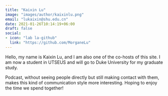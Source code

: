 ```yaml
---
title: "Kaixin Lu"
image: "images/author/kaixinlu.png"
email: "lukaixin@shu.edu.cn"
date: 2021-01-26T10:14:19+06:00
draft: false
social:
- icon: "lab la-github"
  link: "https://github.com/MorganeLu"
---
```


Hello, my name is Kaixin Lu, and I am also one of the co-hosts of this site. I am now a student in UTSEUS and will go to Duke University for my graduate study.

Podcast, without seeing people directly but still making contact with them, makes this kind of communication style more interesting. Hoping to enjoy the time we spend together!

